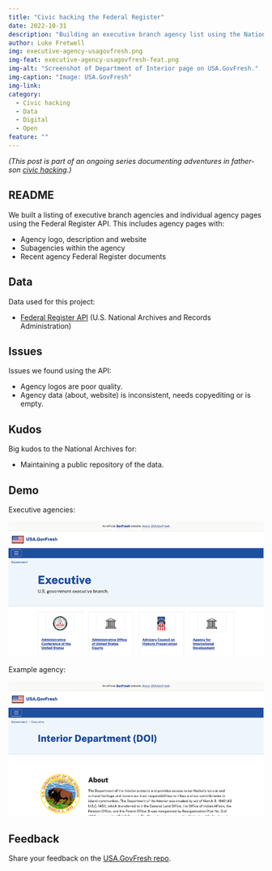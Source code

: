 ```yaml
---
title: "Civic hacking the Federal Register"
date: 2022-10-31
description: "Building an executive branch agency list using the National Archives' Federal Register API."
author: Luke Fretwell
img: executive-agency-usagovfresh.png
img-feat: executive-agency-usagovfresh-feat.png
img-alt: "Screenshot of Department of Interior page on USA.GovFresh."
img-caption: "Image: USA.GovFresh"
img-link: 
category:
  - Civic hacking
  - Data
  - Digital
  - Open
feature: ""
---
```


*(This post is part of an ongoing series documenting adventures in father-son [civic hacking](/civichacking).)*

## README

We built a listing of executive branch agencies and individual agency pages using the Federal Register API. This includes agency pages with: 

* Agency logo, description and website
* Subagencies within the agency
* Recent agency Federal Register documents

## Data

Data used for this project:

* [Federal Register API](https://www.federalregister.gov/api/v1/agencies/) (U.S. National Archives and Records Administration)

## Issues

Issues we found using the API:

* Agency logos are poor quality.
* Agency data (about, website) is inconsistent, needs copyediting or is empty.

## Kudos

Big kudos to the National Archives for:

* Maintaining a public repository of the data.

## Demo

Executive agencies:

[![Screenshot of USA.GovFresh executive branch agency page](/assets/img/posts/executive-usagovfresh.png)](https://usa.govfresh.com/government/executive/)

Example agency:

[![Screenshot of Department of Interior page on USA.GovFresh](/assets/img/posts/executive-agency-usagovfresh.png)](https://usa.govfresh.com/government/executive/?name=interior-department)

## Feedback

Share your feedback on the [USA.GovFresh repo](https://github.com/govfresh/usa/).